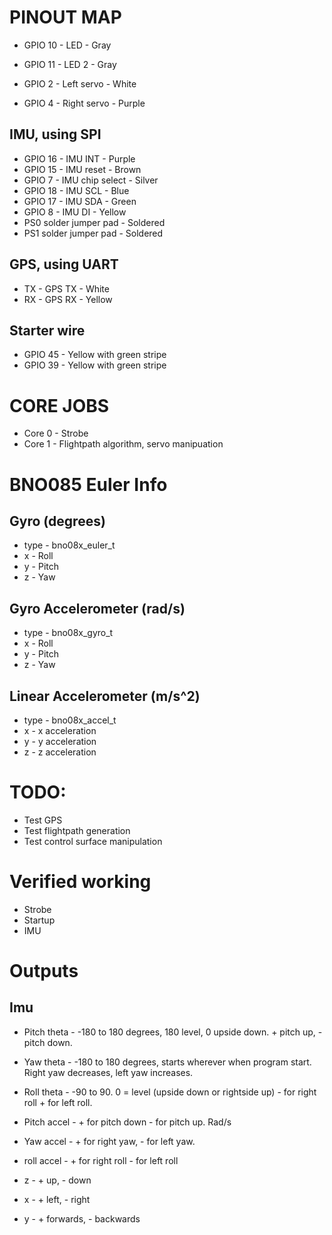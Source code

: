 # PINOUT MAP

- GPIO 10 - LED - Gray
- GPIO 11 - LED 2 - Gray

- GPIO 2 - Left servo - White
- GPIO 4 - Right servo - Purple

## IMU, using SPI

- GPIO 16 - IMU INT - Purple
- GPIO 15 - IMU reset - Brown
- GPIO 7 - IMU chip select - Silver
- GPIO 18 - IMU SCL - Blue
- GPIO 17 - IMU SDA - Green
- GPIO 8 - IMU DI - Yellow
- PS0 solder jumper pad - Soldered
- PS1 solder jumper pad - Soldered

## GPS, using UART

- TX - GPS TX - White
- RX - GPS RX - Yellow

## Starter wire

- GPIO 45 - Yellow with green stripe
- GPIO 39 - Yellow with green stripe

# CORE JOBS

- Core 0 - Strobe
- Core 1 - Flightpath algorithm, servo manipuation

# BNO085 Euler Info

## Gyro (degrees)

- type - bno08x_euler_t
- x - Roll
- y - Pitch
- z - Yaw

## Gyro Accelerometer (rad/s)

- type - bno08x_gyro_t
- x - Roll
- y - Pitch
- z - Yaw

## Linear Accelerometer (m/s^2)

- type - bno08x_accel_t
- x - x acceleration
- y - y acceleration
- z - z acceleration

# TODO:

- Test GPS
- Test flightpath generation
- Test control surface manipulation

# Verified working

- Strobe
- Startup
- IMU

# Outputs

## Imu

- Pitch theta - -180 to 180 degrees, 180 level, 0 upside down. + pitch up, - pitch down.
- Yaw theta - -180 to 180 degrees, starts wherever when program start. Right yaw decreases, left yaw increases.
- Roll theta - -90 to 90. 0 = level (upside down or rightside up) - for right roll + for left roll.

- Pitch accel - + for pitch down - for pitch up. Rad/s
- Yaw accel - + for right yaw, - for left yaw.
- roll accel - + for right roll - for left roll

- z - + up, - down
- x - + left, - right
- y - + forwards, - backwards
